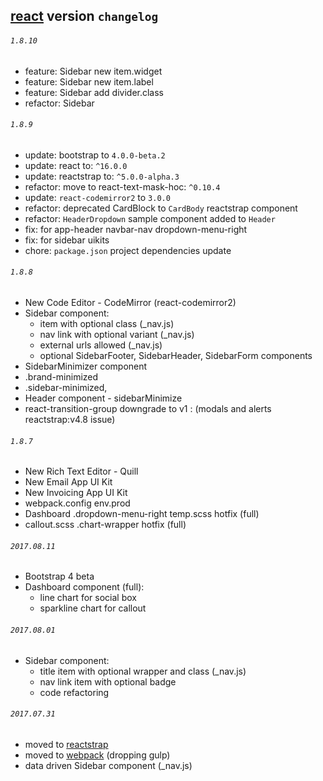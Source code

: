 ## [react](./REACT.md) version `changelog`

###### `1.8.10`

- feature: Sidebar new item.widget
- feature: Sidebar new item.label
- feature: Sidebar add divider.class
- refactor: Sidebar

###### `1.8.9`
- update: bootstrap to `4.0.0-beta.2`
- update: react to: `^16.0.0`
- update: reactstrap to: `^5.0.0-alpha.3`
- refactor: move to react-text-mask-hoc: `^0.10.4`
- update: `react-codemirror2` to `3.0.0`
- refactor: deprecated CardBlock to `CardBody` reactstrap component
- refactor: `HeaderDropdown` sample component added to `Header`
- fix: for app-header navbar-nav dropdown-menu-right
- fix: for sidebar uikits
- chore: `package.json` project dependencies update

###### `1.8.8`
- New Code Editor - CodeMirror (react-codemirror2)
- Sidebar component:
	- item with optional class (_nav.js)
	- nav link with optional variant (_nav.js)
	- external urls allowed (_nav.js)
	- optional SidebarFooter, SidebarHeader, SidebarForm components
- SidebarMinimizer component
- .brand-minimized
- .sidebar-minimized,
- Header component - sidebarMinimize
- react-transition-group downgrade to v1 : (modals and alerts reactstrap:v4.8 issue)

###### `1.8.7`
- New Rich Text Editor - Quill
- New Email App UI Kit
- New Invoicing App UI Kit
- webpack.config env.prod
- Dashboard .dropdown-menu-right temp.scss hotfix (full)
- callout.scss .chart-wrapper hotfix (full)

###### `2017.08.11`
- Bootstrap 4 beta
- Dashboard component (full):
	- line chart for social box
	- sparkline chart for callout

###### `2017.08.01`
- Sidebar component: 
	- title item with optional wrapper and class (_nav.js)
	- nav link item with optional badge
	- code refactoring

###### `2017.07.31`
- moved to [reactstrap](https://reactstrap.github.io/)
- moved to [webpack](https://webpack.js.org/) (dropping gulp)
- data driven Sidebar component (_nav.js)

